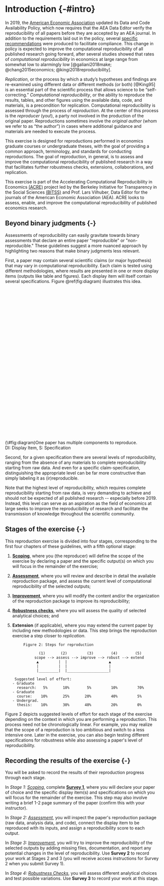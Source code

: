 # Introduction {-#intro}

In 2019, the [American Economic Association](https://www.aeaweb.org/journals/policies/data-code/) updated its Data and Code Availability Policy, which now requires that the AEA Data Editor verify the reproducibility of all papers before they are accepted by an AEA journal. In addition to the requirements laid out in the policy, several [specific recommendations](https://aeadataeditor.github.io/aea-de-guidance/) were produced to facilitate compliance. This change in policy is expected to improve the computational reproducibility of all published research going forward, after several studies showed that rates of *computational reproducibility* in economics at large range from somewhat low to  alarmingly low [@galiani2018make; @chang2015economics; @kingi2018reproducibility].

*Replication*, or the process by which a study’s hypotheses and findings are re-examined using different data or different methods (or both) [@King95] is an essential part of the scientific process that allows science to be “self-correcting.” *Computational reproducibility*, or the ability to reproduce the results, tables, and other figures using the available data, code, and materials, is a precondition for replication. Computational reproducibility is assessed through the process of *reproduction*. At the center of this process is the *reproducer* (you!), a party not involved in the production of the original paper. Reproductions sometimes involve the *original author* (whom we refer to as “the author”) in cases where additional guidance and materials are needed to execute the process.

This exercise is designed for reproductions performed in economics graduate courses or undergraduate theses, with the goal of providing a common approach, terminology, and standards for conducting reproductions. The goal of reproduction, in general, is to assess and improve the computational reproducibility of published research in a way that facilitates further robustness checks, extensions, collaborations, and replication.

This exercise is part of the Accelerating Computational Reproducibility in Economics [(ACRE)](https://www.bitss.org/ecosystem/acre/) project led by the Berkeley Initiative for Transparency in the Social Sciences [(BITSS)](bitss.org) and Prof. Lars Vilhuber, Data Editor for the journals of the American Economic Association (AEA). ACRE looks to assess, enable, and improve the computational reproducibility of published economics research.

## Beyond binary judgments {-}

Assessments of reproducibility can easily gravitate towards binary assessments that declare an entire paper "reproducible" or "non-reproducible." These guidelines suggest a more nuanced approach by highlighting two reasons that make binary judgments less relevant. 

First, a paper may contain several scientific claims (or major hypothesis) that may vary in computational reproducibility. Each claim is tested using different methodologies, where results are presented in one or more display items (outputs like table and figures). Each display item will itself contain several specifications. Figure \@ref(fig:diagram) illustrates this idea. 

<div class="figure">
<!--html_preserve--><div id="htmlwidget-936f2c48eb9eddb800ca" style="width:672px;height:480px;" class="grViz html-widget"></div>
<script type="application/json" data-for="htmlwidget-936f2c48eb9eddb800ca">{"x":{"diagram":"\ndigraph a_nice_graph {\n\ngraph [layout = neato, rankdir= TB, overlap=true]  ## layout = [neato|twopi, etc]\n#https://rich-iannone.github.io/DiagrammeR/graphviz_and_mermaid.html\n\n\n# node definitions with substituted label text\nnode [fontname = Helvetica, shape = box, style=empty ]\npaper [label = \"Paper\"]    ## label indicates the position of the letter\n\nnode [fontname = Helvetica, shape = diamond, fontsize = 10, fixedsize = TRUE, fillcolor=Gray]\nclaim1 [label = \"Claim 1\", color=red]\nclaim2 [label = \"Claim 2\"]\nclaim3 [label = \"Claim 3\"]\n\nnode [fontname = Helvetica, shape = circle, fillcolor=YellowGreen, fixedsize = TRUE]\noutput1 [label = \"DI 1\", color = red]\noutput2 [label = \"DI 2\"]\noutput3 [label = \"DI 3\"]\noutput4 [label = \"DI 4\"]\noutput5 [label = \"DI 5\"]\noutput6 [label = \"DI 6\"]\n\nnode [fontname = Helvetica, shape = circle, fixedsize = TRUE, fillcolor=Peru]\nspec1 [label = \"S 1\", color=red]\nspec2 [label = \"S 2\"]\nspec3 [label = \"S 3\"]\nspec4 [label = \"S 4\"]\nspec5 [label = \"S 5\"]\nspec6 [label = \"S 6\"]\nspec7 [label = \"S 7\"]\nspec8 [label = \"S 8\"]\nspec9 [label = \"S 9\"]\nspec10 [label = \"S 10\"]\nspec11 [label = \"S 10\"]\nspec12 [label = \"S 10\"]\n\n\n# edge definitions with the node IDs\npaper -> {claim1} [color=red]      ##[label = ...] adds text on the edge\npaper -> {claim2 claim3} \nclaim1 -> {output1} [color=red]\nclaim1 -> {output2} \nclaim2 -> {output3 output4}\nclaim3 -> {output5 output6}\noutput1 -> {spec1} [color=red]\noutput1 -> {spec2} \noutput2 -> {spec3 spec4}\noutput3 -> {spec5 spec6}\noutput4 -> {spec7 spec8}\noutput5 -> {spec9 spec10}\noutput6 -> {spec11 spec12}\n}","config":{"engine":"dot","options":null}},"evals":[],"jsHooks":[]}</script><!--/html_preserve-->
<p class="caption">(\#fig:diagram)One paper has multiple components to reproduce. <br> DI: Display Item, S: Specification </p>
</div>

Second, for a given specification there are several levels of reproducibility, ranging from the absence of any materials to complete reproducibility starting from raw data. And even for a specific claim-specification, distinguishing the appropriate level can be far more constructive than simply labeling it as (ir)reproducible.

Note that the highest level of reproducibility, which requires complete reproducibility starting from raw data, is very demanding to achieve and should not be expected of all published research -- especially before 2019. Instead, this level can serve as an aspiration as the field of economics at large seeks to improve the reproducibility of research and facilitate the transmission of knowledge throughout the scientific community.


## Stages of the exercise {-}

This reproduction exercise is divided into four stages, corresponding to the first four chapters of these guidelines, with a fifth optional stage:   

1. [**Scoping**](#scoping), where you (the reproducer) will define the scope of the exercise by declaring a paper and the specific output(s) on which you will focus in the remainder of the exercise;  
2.    [**Assessment**](#assessment), where you will review and describe in detail the available reproduction package, and assess the current level of computational reproducibility of the selected outputs; 
3.    [**Improvement**](#improvements), where you will modify the content and/or the organization of the reproduction package to improve its reproducibility;  
4.    [**Robustness checks**](#robust), where you will assess the quality of selected analytical choices; and  
5.    **Extension** (if applicable), where you may extend the current paper by including new methodologies or data. This step brings the reproduction exercise a step closer to *replication*.


               Figure 2: Steps for reproduction

                      (1)       (2)         (3)        (4)        (5)
                    scope --> assess --> improve --> robust --> extend
                     ▲         |  |                   ▲
                     |         |  |                   |
                     |_________|  |___________________|
    
           Suggested level of effort:
          - Graduate
            research:   5%       10%        5%         10%         70%
          - Graduate
            course:    10%       25%       20%         40%         5%
          - Undergrad.
            thesis:    10%       30%       40%         20%         0%


Figure 2 depicts suggested levels of effort for each stage of the exercise depending on the context in which you are performing a reproduction. This process need not be chronologically linear. For example, you may realize that the scope of a reproduction is too ambitious and switch to a less intensive one. Later in the exercise, you can also begin testing different specifications for robustness while also assessing a paper's level of reproducibility.

## Recording the results of the exercise {-}

You will be asked to record the results of their reproduction progress through each stage. 

In *Stage 1: [Scoping](#scoping)*, complete **[Survey 1](https://berkeley.qualtrics.com/jfe/form/SV_2bO83uJvU9ZiTXv)**, where you will declare your paper of choice and the specific display item(s) and specifications on which you will focus for the remainder of the exercise. This step may also involve writing a brief 1-2 page summary of the paper (confirm this with your instructor). 

In *Stage 2: [Assessment](#assessment)*, you will inspect the paper's reproduction package (raw data, analysis data, and code), connect the display item to be reproduced with its inputs, and assign a reproducibility score to each output.

In *Stage 3: [Improvement](#improvements)*, you will try to improve the reproducibility of the selected outputs by adding missing files, documentation, and report any potential changes in the level of reproducibility. Use **Survey 2** to record your work at Stages 2 and 3 (you will receive access instructions for Survey 2 when you submit Survey 1).

In *Stage 4: [Robustness Checks](#robust)*, you will assess different analytical choices and test possible variations. Use **Survey 3** to record your work at this stage.
